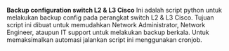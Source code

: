 **Backup configuration switch L2 & L3 Cisco**
Ini adalah script python untuk melakukan backup config pada perangkat switch L2 & L3 Cisco. 
Tujuan script ini dibuat untuk memudahkan Network Administrator, Network Engineer, ataupun IT support untuk melakukan backup berkala.
Untuk memaksimalkan automasi jalankan script ini menggunakan cronjob.
